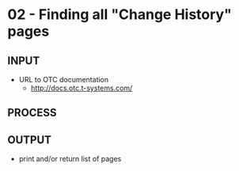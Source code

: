 # 02 - Finding all "Change History" pages
## INPUT
* URL to OTC documentation
  * http://docs.otc.t-systems.com/

## PROCESS

## OUTPUT
* print and/or return list of pages
